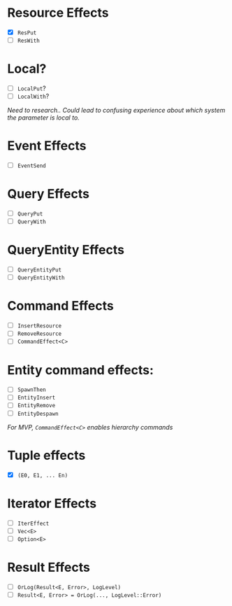 # Resource Effects
- [x] `ResPut`
- [ ] `ResWith`

# Local?
- [ ] `LocalPut`?
- [ ] `LocalWith`?

*Need to research.. Could lead to confusing experience about which system the parameter is local to.*

# Event Effects
- [ ] `EventSend`

# Query Effects
- [ ] `QueryPut`
- [ ] `QueryWith`

# QueryEntity Effects
- [ ] `QueryEntityPut`
- [ ] `QueryEntityWith`

# Command Effects
- [ ] `InsertResource`
- [ ] `RemoveResource`
- [ ] `CommandEffect<C>`

# Entity command effects:
- [ ] `SpawnThen`
- [ ] `EntityInsert`
- [ ] `EntityRemove`
- [ ] `EntityDespawn`

*For MVP, `CommandEffect<C>` enables hierarchy commands*

# Tuple effects
- [x] `(E0, E1, ... En)`

# Iterator Effects
- [ ] `IterEffect`
- [ ] `Vec<E>`
- [ ] `Option<E>`

# Result Effects
- [ ] `OrLog(Result<E, Error>, LogLevel)`
- [ ] `Result<E, Error> = OrLog(..., LogLevel::Error)`
